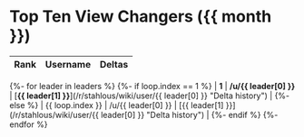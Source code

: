 

# Top Ten View Changers ({{ month }})
    

| Rank | Username | Deltas |
| :------: | ------ | :------: |
{%- for leader in leaders %}
{%- if loop.index == 1 %}
| **1** | **/u/{{ leader[0] }}** | [**{{ leader[1] }}**](/r/stahlous/wiki/user/{{ leader[0] }} \"Delta history\") |
{%- else %}
| {{ loop.index }} | /u/{{ leader[0] }} | [{{ leader[1] }}](/r/stahlous/wiki/user/{{ leader[0] }} \"Delta history\") |
{%- endif %}
{%- endfor %}
